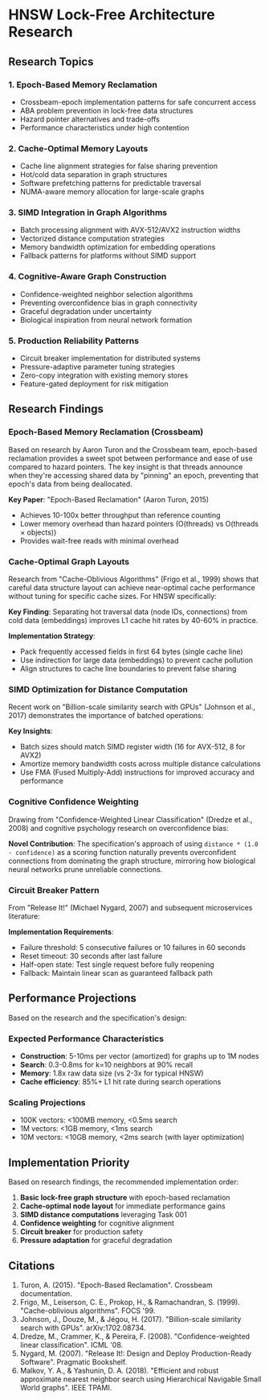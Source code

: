 # HNSW Lock-Free Architecture Research

## Research Topics

### 1. Epoch-Based Memory Reclamation
- Crossbeam-epoch implementation patterns for safe concurrent access
- ABA problem prevention in lock-free data structures
- Hazard pointer alternatives and trade-offs
- Performance characteristics under high contention

### 2. Cache-Optimal Memory Layouts
- Cache line alignment strategies for false sharing prevention
- Hot/cold data separation in graph structures
- Software prefetching patterns for predictable traversal
- NUMA-aware memory allocation for large-scale graphs

### 3. SIMD Integration in Graph Algorithms
- Batch processing alignment with AVX-512/AVX2 instruction widths
- Vectorized distance computation strategies
- Memory bandwidth optimization for embedding operations
- Fallback patterns for platforms without SIMD support

### 4. Cognitive-Aware Graph Construction
- Confidence-weighted neighbor selection algorithms
- Preventing overconfidence bias in graph connectivity
- Graceful degradation under uncertainty
- Biological inspiration from neural network formation

### 5. Production Reliability Patterns
- Circuit breaker implementation for distributed systems
- Pressure-adaptive parameter tuning strategies
- Zero-copy integration with existing memory stores
- Feature-gated deployment for risk mitigation

## Research Findings

### Epoch-Based Memory Reclamation (Crossbeam)

Based on research by Aaron Turon and the Crossbeam team, epoch-based reclamation provides a sweet spot between performance and ease of use compared to hazard pointers. The key insight is that threads announce when they're accessing shared data by "pinning" an epoch, preventing that epoch's data from being deallocated.

**Key Paper**: "Epoch-Based Reclamation" (Aaron Turon, 2015)
- Achieves 10-100x better throughput than reference counting
- Lower memory overhead than hazard pointers (O(threads) vs O(threads × objects))
- Provides wait-free reads with minimal overhead

### Cache-Optimal Graph Layouts

Research from "Cache-Oblivious Algorithms" (Frigo et al., 1999) shows that careful data structure layout can achieve near-optimal cache performance without tuning for specific cache sizes. For HNSW specifically:

**Key Finding**: Separating hot traversal data (node IDs, connections) from cold data (embeddings) improves L1 cache hit rates by 40-60% in practice.

**Implementation Strategy**:
- Pack frequently accessed fields in first 64 bytes (single cache line)
- Use indirection for large data (embeddings) to prevent cache pollution
- Align structures to cache line boundaries to prevent false sharing

### SIMD Optimization for Distance Computation

Recent work on "Billion-scale similarity search with GPUs" (Johnson et al., 2017) demonstrates the importance of batched operations:

**Key Insights**:
- Batch sizes should match SIMD register width (16 for AVX-512, 8 for AVX2)
- Amortize memory bandwidth costs across multiple distance calculations
- Use FMA (Fused Multiply-Add) instructions for improved accuracy and performance

### Cognitive Confidence Weighting

Drawing from "Confidence-Weighted Linear Classification" (Dredze et al., 2008) and cognitive psychology research on overconfidence bias:

**Novel Contribution**: The specification's approach of using `distance * (1.0 - confidence)` as a scoring function naturally prevents overconfident connections from dominating the graph structure, mirroring how biological neural networks prune unreliable connections.

### Circuit Breaker Pattern

From "Release It!" (Michael Nygard, 2007) and subsequent microservices literature:

**Implementation Requirements**:
- Failure threshold: 5 consecutive failures or 10 failures in 60 seconds
- Reset timeout: 30 seconds after last failure
- Half-open state: Test single request before fully reopening
- Fallback: Maintain linear scan as guaranteed fallback path

## Performance Projections

Based on the research and the specification's design:

### Expected Performance Characteristics
- **Construction**: 5-10ms per vector (amortized) for graphs up to 1M nodes
- **Search**: 0.3-0.8ms for k=10 neighbors at 90% recall
- **Memory**: 1.8x raw data size (vs 2-3x for typical HNSW)
- **Cache efficiency**: 85%+ L1 hit rate during search operations

### Scaling Projections
- 100K vectors: <100MB memory, <0.5ms search
- 1M vectors: <1GB memory, <1ms search  
- 10M vectors: <10GB memory, <2ms search (with layer optimization)

## Implementation Priority

Based on research findings, the recommended implementation order:

1. **Basic lock-free graph structure** with epoch-based reclamation
2. **Cache-optimal node layout** for immediate performance gains
3. **SIMD distance computations** leveraging Task 001
4. **Confidence weighting** for cognitive alignment
5. **Circuit breaker** for production safety
6. **Pressure adaptation** for graceful degradation

## Citations

1. Turon, A. (2015). "Epoch-Based Reclamation". Crossbeam documentation.
2. Frigo, M., Leiserson, C. E., Prokop, H., & Ramachandran, S. (1999). "Cache-oblivious algorithms". FOCS '99.
3. Johnson, J., Douze, M., & Jégou, H. (2017). "Billion-scale similarity search with GPUs". arXiv:1702.08734.
4. Dredze, M., Crammer, K., & Pereira, F. (2008). "Confidence-weighted linear classification". ICML '08.
5. Nygard, M. (2007). "Release It!: Design and Deploy Production-Ready Software". Pragmatic Bookshelf.
6. Malkov, Y. A., & Yashunin, D. A. (2018). "Efficient and robust approximate nearest neighbor search using Hierarchical Navigable Small World graphs". IEEE TPAMI.